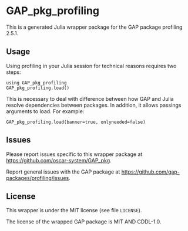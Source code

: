 # GAP_pkg_profiling

This is a generated Julia wrapper package for the GAP package profiling 2.5.1.

## Usage

Using profiling in your Julia session for technical reasons requires two steps:

    using GAP_pkg_profiling
    GAP_pkg_profiling.load()

This is necessary to deal with difference between how GAP and Julia
resolve dependencies between packages. In addition, it allows passings
arguments to load. For example:

    GAP_pkg_profiling.load(banner=true, onlyneeded=false)

## Issues

Please report issues specific to this wrapper package at <https://github.com/oscar-system/GAP_pkg>.

Report general issues with the GAP package at <https://github.com/gap-packages/profiling/issues>.

## License

This wrapper is under the MIT license (see file `LICENSE`).

The license of the wrapped GAP package is MIT AND CDDL-1.0.
